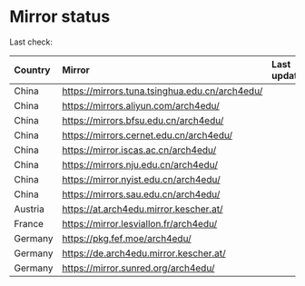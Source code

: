 <script src="./time.js"></script>
# Mirror status
Last check: <script type="text/javascript">localize(1714144777.2297199);</script>

|Country|Mirror|Last update|
|:------|:-----|:----------|
|China|https://mirrors.tuna.tsinghua.edu.cn/arch4edu/|<script type="text/javascript">localize(1714113732);</script>|
|China|https://mirrors.aliyun.com/arch4edu/|<script type="text/javascript">localize(1714113732);</script>|
|China|https://mirrors.bfsu.edu.cn/arch4edu/|<script type="text/javascript">localize(1714071072);</script>|
|China|https://mirrors.cernet.edu.cn/arch4edu/|<script type="text/javascript">localize(1714113732);</script>|
|China|https://mirror.iscas.ac.cn/arch4edu/|<script type="text/javascript">localize(1714113732);</script>|
|China|https://mirrors.nju.edu.cn/arch4edu/|<script type="text/javascript">localize(1714071072);</script>|
|China|https://mirror.nyist.edu.cn/arch4edu/|<script type="text/javascript">localize(1714113732);</script>|
|China|https://mirrors.sau.edu.cn/arch4edu/|<script type="text/javascript">localize(1714113732);</script>|
|Austria|https://at.arch4edu.mirror.kescher.at/|<script type="text/javascript">localize(1714113732);</script>|
|France|https://mirror.lesviallon.fr/arch4edu/|<script type="text/javascript">localize(1714113732);</script>|
|Germany|https://pkg.fef.moe/arch4edu/|<script type="text/javascript">localize(1714113732);</script>|
|Germany|https://de.arch4edu.mirror.kescher.at/|<script type="text/javascript">localize(1714113732);</script>|
|Germany|https://mirror.sunred.org/arch4edu/|<script type="text/javascript">localize(1714113732);</script>|

<script src="./tablefilter/tablefilter.js"></script>
<script src="./table.js"></script>